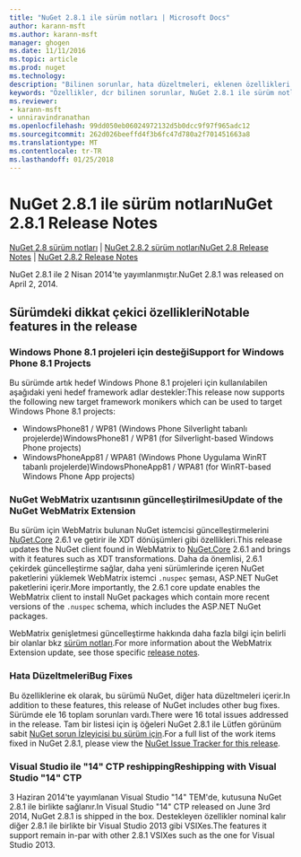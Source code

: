 ```yaml
---
title: "NuGet 2.8.1 ile sürüm notları | Microsoft Docs"
author: karann-msft
ms.author: karann-msft
manager: ghogen
ms.date: 11/11/2016
ms.topic: article
ms.prod: nuget
ms.technology: 
description: "Bilinen sorunlar, hata düzeltmeleri, eklenen özellikleri ve dcr NuGet 2.8.1 ile dahil etmek için sürüm notları."
keywords: "Özellikler, dcr bilinen sorunlar, NuGet 2.8.1 ile sürüm notları, hata düzeltmeleri eklendi"
ms.reviewer:
- karann-msft
- unniravindranathan
ms.openlocfilehash: 99dd050eb06024972132d5b0dcc9f97f965adc12
ms.sourcegitcommit: 262d026beeffd4f3b6fc47d780a2f701451663a8
ms.translationtype: MT
ms.contentlocale: tr-TR
ms.lasthandoff: 01/25/2018
---
```

# <a name="nuget-281-release-notes"></a><span data-ttu-id="2c2bf-104">NuGet 2.8.1 ile sürüm notları</span><span class="sxs-lookup"><span data-stu-id="2c2bf-104">NuGet 2.8.1 Release Notes</span></span>

<span data-ttu-id="2c2bf-105">[NuGet 2.8 sürüm notları](../release-notes/nuget-2.8.md) | [NuGet 2.8.2 sürüm notları](../release-notes/nuget-2.8.2.md)</span><span class="sxs-lookup"><span data-stu-id="2c2bf-105">[NuGet 2.8 Release Notes](../release-notes/nuget-2.8.md) | [NuGet 2.8.2 Release Notes](../release-notes/nuget-2.8.2.md)</span></span>

<span data-ttu-id="2c2bf-106">NuGet 2.8.1 ile 2 Nisan 2014'te yayımlanmıştır.</span><span class="sxs-lookup"><span data-stu-id="2c2bf-106">NuGet 2.8.1 was released on April 2, 2014.</span></span>

## <a name="notable-features-in-the-release"></a><span data-ttu-id="2c2bf-107">Sürümdeki dikkat çekici özellikleri</span><span class="sxs-lookup"><span data-stu-id="2c2bf-107">Notable features in the release</span></span>

### <a name="support-for-windows-phone-81-projects"></a><span data-ttu-id="2c2bf-108">Windows Phone 8.1 projeleri için desteği</span><span class="sxs-lookup"><span data-stu-id="2c2bf-108">Support for Windows Phone 8.1 Projects</span></span>
<span data-ttu-id="2c2bf-109">Bu sürümde artık hedef Windows Phone 8.1 projeleri için kullanılabilen aşağıdaki yeni hedef framework adlar destekler:</span><span class="sxs-lookup"><span data-stu-id="2c2bf-109">This release now supports the following new target framework monikers which can be used to target Windows Phone 8.1 projects:</span></span>

* <span data-ttu-id="2c2bf-110">WindowsPhone81 / WP81 (Windows Phone Silverlight tabanlı projelerde)</span><span class="sxs-lookup"><span data-stu-id="2c2bf-110">WindowsPhone81 / WP81 (for Silverlight-based Windows Phone projects)</span></span>
* <span data-ttu-id="2c2bf-111">WindowsPhoneApp81 / WPA81 (Windows Phone Uygulama WinRT tabanlı projelerde)</span><span class="sxs-lookup"><span data-stu-id="2c2bf-111">WindowsPhoneApp81 / WPA81 (for WinRT-based Windows Phone App projects)</span></span>

### <a name="update-of-the-nuget-webmatrix-extension"></a><span data-ttu-id="2c2bf-112">NuGet WebMatrix uzantısının güncelleştirilmesi</span><span class="sxs-lookup"><span data-stu-id="2c2bf-112">Update of the NuGet WebMatrix Extension</span></span>
<span data-ttu-id="2c2bf-113">Bu sürüm için WebMatrix bulunan NuGet istemcisi güncelleştirmelerini [NuGet.Core](https://www.nuget.org/packages/Nuget.Core/2.6.1) 2.6.1 ve getirir ile XDT dönüşümleri gibi özellikleri.</span><span class="sxs-lookup"><span data-stu-id="2c2bf-113">This release updates the NuGet client found in WebMatrix to [NuGet.Core](https://www.nuget.org/packages/Nuget.Core/2.6.1) 2.6.1 and brings with it features such as XDT transformations.</span></span> <span data-ttu-id="2c2bf-114">Daha da önemlisi, 2.6.1 çekirdek güncelleştirme sağlar, daha yeni sürümlerinde içeren NuGet paketlerini yüklemek WebMatrix istemci `.nuspec` şeması, ASP.NET NuGet paketlerini içerir.</span><span class="sxs-lookup"><span data-stu-id="2c2bf-114">More importantly, the 2.6.1 core update enables the WebMatrix client to install NuGet packages which contain more recent versions of the `.nuspec` schema, which includes the ASP.NET NuGet packages.</span></span>

<span data-ttu-id="2c2bf-115">WebMatrix genişletmesi güncelleştirme hakkında daha fazla bilgi için belirli bir olanlar bkz [sürüm notları](../release-notes/nuget-2.6.1-for-WebMatrix.md).</span><span class="sxs-lookup"><span data-stu-id="2c2bf-115">For more information about the WebMatrix Extension update, see those specific [release notes](../release-notes/nuget-2.6.1-for-WebMatrix.md).</span></span>

### <a name="bug-fixes"></a><span data-ttu-id="2c2bf-116">Hata Düzeltmeleri</span><span class="sxs-lookup"><span data-stu-id="2c2bf-116">Bug Fixes</span></span>
<span data-ttu-id="2c2bf-117">Bu özelliklerine ek olarak, bu sürümü NuGet, diğer hata düzeltmeleri içerir.</span><span class="sxs-lookup"><span data-stu-id="2c2bf-117">In addition to these features, this release of NuGet includes other bug fixes.</span></span> <span data-ttu-id="2c2bf-118">Sürümde ele 16 toplam sorunları vardı.</span><span class="sxs-lookup"><span data-stu-id="2c2bf-118">There were 16 total issues addressed in the release.</span></span> <span data-ttu-id="2c2bf-119">Tam bir listesi için iş öğeleri NuGet 2.8.1 ile Lütfen görünüm sabit [NuGet sorun İzleyicisi bu sürüm için](https://nuget.codeplex.com/workitem/list/advanced?keyword=&status=All&type=All&priority=All&release=NuGet%202.8.1&assignedTo=All&component=All&sortField=LastUpdatedDate&sortDirection=Descending&page=0&reasonClosed=All).</span><span class="sxs-lookup"><span data-stu-id="2c2bf-119">For a full list of the work items fixed in NuGet 2.8.1, please view the [NuGet Issue Tracker for this release](https://nuget.codeplex.com/workitem/list/advanced?keyword=&status=All&type=All&priority=All&release=NuGet%202.8.1&assignedTo=All&component=All&sortField=LastUpdatedDate&sortDirection=Descending&page=0&reasonClosed=All).</span></span>

### <a name="reshipping-with-visual-studio-14-ctp"></a><span data-ttu-id="2c2bf-120">Visual Studio ile "14" CTP reshipping</span><span class="sxs-lookup"><span data-stu-id="2c2bf-120">Reshipping with Visual Studio "14" CTP</span></span>
<span data-ttu-id="2c2bf-121">3 Haziran 2014'te yayımlanan Visual Studio "14" TEM'de, kutusuna NuGet 2.8.1 ile birlikte sağlanır.</span><span class="sxs-lookup"><span data-stu-id="2c2bf-121">In Visual Studio "14" CTP released on June 3rd 2014, NuGet 2.8.1 is shipped in the box.</span></span> <span data-ttu-id="2c2bf-122">Destekleyen özellikler nominal kalır diğer 2.8.1 ile birlikte bir Visual Studio 2013 gibi VSIXes.</span><span class="sxs-lookup"><span data-stu-id="2c2bf-122">The features it support remain in-par with other 2.8.1 VSIXes such as the one for Visual Studio 2013.</span></span>
